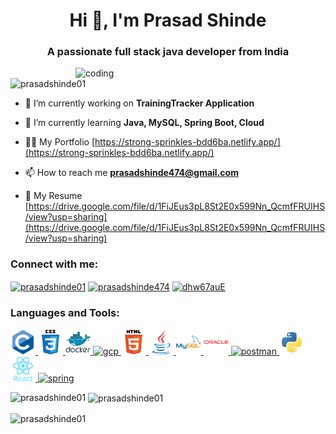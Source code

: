 <h1 align="center">Hi 👋, I'm Prasad Shinde</h1>
<h3 align="center">A passionate full stack java developer from India</h3>

<img align="right" alt="coding" width="400" src="https://user-images.githubusercontent.com/55389276/140866485-8fb1c876-9a8f-4d6a-98dc-08c4981eaf70.gif">

<p align="left"> <img src="https://komarev.com/ghpvc/?username=prasadshinde01&label=Profile%20views&color=0e75b6&style=flat" alt="prasadshinde01" /> </p>

- 🔭 I’m currently working on **TrainingTracker Application**

- 🌱 I’m currently learning **Java, MySQL, Spring Boot, Cloud**

- 👨‍💻 My Portfolio [https://strong-sprinkles-bdd6ba.netlify.app/](https://strong-sprinkles-bdd6ba.netlify.app/)

- 📫 How to reach me **prasadshinde474@gmail.com**

- 📄 My Resume [https://drive.google.com/file/d/1FiJEus3pL8St2E0x599Nn_QcmfFRUIHS/view?usp=sharing](https://drive.google.com/file/d/1FiJEus3pL8St2E0x599Nn_QcmfFRUIHS/view?usp=sharing)

<h3 align="left">Connect with me:</h3>
<p align="left">
<a href="https://linkedin.com/in/prasadshinde01" target="blank"><img align="center" src="https://raw.githubusercontent.com/rahuldkjain/github-profile-readme-generator/master/src/images/icons/Social/linked-in-alt.svg" alt="prasadshinde01" height="30" width="40" /></a>
<a href="https://www.hackerrank.com/prasadshinde474" target="blank"><img align="center" src="https://raw.githubusercontent.com/rahuldkjain/github-profile-readme-generator/master/src/images/icons/Social/hackerrank.svg" alt="prasadshinde474" height="30" width="40" /></a>
<a href="https://discord.gg/dhw67auE" target="blank"><img align="center" src="https://raw.githubusercontent.com/rahuldkjain/github-profile-readme-generator/master/src/images/icons/Social/discord.svg" alt="dhw67auE" height="30" width="40" /></a>
</p>

<h3 align="left">Languages and Tools:</h3>
<p align="left"> <a href="https://www.cprogramming.com/" target="_blank" rel="noreferrer"> <img src="https://raw.githubusercontent.com/devicons/devicon/master/icons/c/c-original.svg" alt="c" width="40" height="40"/> </a> <a href="https://www.w3schools.com/css/" target="_blank" rel="noreferrer"> <img src="https://raw.githubusercontent.com/devicons/devicon/master/icons/css3/css3-original-wordmark.svg" alt="css3" width="40" height="40"/> </a> <a href="https://www.docker.com/" target="_blank" rel="noreferrer"> <img src="https://raw.githubusercontent.com/devicons/devicon/master/icons/docker/docker-original-wordmark.svg" alt="docker" width="40" height="40"/> </a> <a href="https://cloud.google.com" target="_blank" rel="noreferrer"> <img src="https://www.vectorlogo.zone/logos/google_cloud/google_cloud-icon.svg" alt="gcp" width="40" height="40"/> </a> <a href="https://www.w3.org/html/" target="_blank" rel="noreferrer"> <img src="https://raw.githubusercontent.com/devicons/devicon/master/icons/html5/html5-original-wordmark.svg" alt="html5" width="40" height="40"/> </a> <a href="https://www.java.com" target="_blank" rel="noreferrer"> <img src="https://raw.githubusercontent.com/devicons/devicon/master/icons/java/java-original.svg" alt="java" width="40" height="40"/> </a> <a href="https://www.mysql.com/" target="_blank" rel="noreferrer"> <img src="https://raw.githubusercontent.com/devicons/devicon/master/icons/mysql/mysql-original-wordmark.svg" alt="mysql" width="40" height="40"/> </a> <a href="https://www.oracle.com/" target="_blank" rel="noreferrer"> <img src="https://raw.githubusercontent.com/devicons/devicon/master/icons/oracle/oracle-original.svg" alt="oracle" width="40" height="40"/> </a> <a href="https://postman.com" target="_blank" rel="noreferrer"> <img src="https://www.vectorlogo.zone/logos/getpostman/getpostman-icon.svg" alt="postman" width="40" height="40"/> </a> <a href="https://www.python.org" target="_blank" rel="noreferrer"> <img src="https://raw.githubusercontent.com/devicons/devicon/master/icons/python/python-original.svg" alt="python" width="40" height="40"/> </a> <a href="https://reactjs.org/" target="_blank" rel="noreferrer"> <img src="https://raw.githubusercontent.com/devicons/devicon/master/icons/react/react-original-wordmark.svg" alt="react" width="40" height="40"/> </a> <a href="https://spring.io/" target="_blank" rel="noreferrer"> <img src="https://www.vectorlogo.zone/logos/springio/springio-icon.svg" alt="spring" width="40" height="40"/> </a> </p>

<p><img align="left" src="https://github-readme-stats.vercel.app/api/top-langs?username=prasadshinde01&show_icons=true&locale=en&layout=compact" alt="prasadshinde01" /></p>

<p>&nbsp;<img align="center" src="https://github-readme-stats.vercel.app/api?username=prasadshinde01&show_icons=true&locale=en" alt="prasadshinde01" /></p>

<p><img align="center" src="https://github-readme-streak-stats.herokuapp.com/?user=prasadshinde01&" alt="prasadshinde01" /></p>
